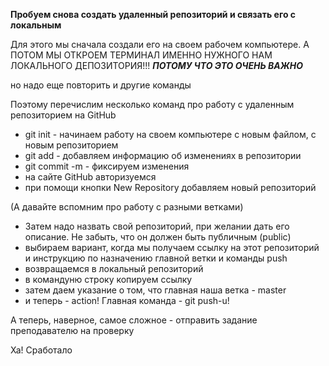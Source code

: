 
**Пробуем снова создать удаленный репозиторий и связать его с локальным**

Для этого мы сначала создали его на своем рабочем компьютере.
А ПОТОМ МЫ ОТКРОЕМ ТЕРМИНАЛ ИМЕННО НУЖНОГО НАМ ЛОКАЛЬНОГО ДЕПОЗИТОРИЯ!!!
***ПОТОМУ ЧТО ЭТО ОЧЕНЬ ВАЖНО***

но надо еще повторить и другие команды

Поэтому перечислим несколько команд про работу с удаленным репозиторием на GitHub

* git init - начинаем работу на своем компьютере с новым файлом, с новым репозиторием
* git add - добавляем информацию об изменениях в репозитории
* git commit -m - фиксируем изменения
* на сайте GitHub авторизуемся
* при помощи кнопки New Repository добавляем новый репозиторий

(А давайте вспомним про работу с разными ветками)

* Затем надо назвать свой репозиторий, при желании дать его описание. Не забыть, что он должен быть публичным (public)
* выбираем вариант, когда мы получаем ссылку на этот репозиторий и инструкцию по назначению главной ветки и команды push
* возвращаемся в локальный репозиторий
* в командуню строку копируем ссылку
* затем даем указание о том, что главная наша ветка - master
* и теперь - action! Главная команда - git push-u!

А теперь, наверное, самое сложное - отправить задание преподавателю на проверку

Ха! Сработало


